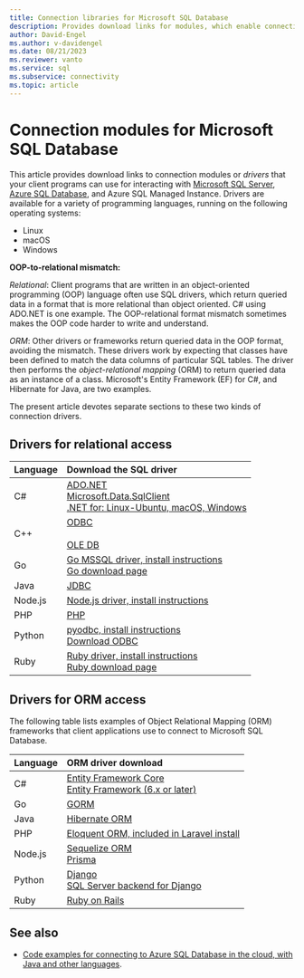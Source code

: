```yaml
---
title: Connection libraries for Microsoft SQL Database
description: Provides download links for modules, which enable connection to Microsoft SQL Server and Azure SQL Database, from various client programming languages.
author: David-Engel
ms.author: v-davidengel
ms.date: 08/21/2023
ms.reviewer: vanto
ms.service: sql
ms.subservice: connectivity
ms.topic: article
---
```

# Connection modules for Microsoft SQL Database

This article provides download links to connection modules or *drivers* that your client programs can use for interacting with [Microsoft SQL Server](../relational-databases/databases/databases.md), [Azure SQL Database](/azure/sql-database/), and Azure SQL Managed Instance. Drivers are available for a variety of programming languages, running on the following operating systems:

- Linux
- macOS
- Windows

**OOP-to-relational mismatch:**

*Relational*: Client programs that are written in an object-oriented programming (OOP) language often use SQL drivers, which return queried data in a format that is more relational than object oriented. C# using ADO.NET is one example. The OOP-relational format mismatch sometimes makes the OOP code harder to write and understand.

*ORM*: Other drivers or frameworks return queried data in the OOP format, avoiding the mismatch. These drivers work by expecting that classes have been defined to match the data columns of particular SQL tables. The driver then performs the *object-relational mapping* (ORM) to return queried data as an instance of a class. Microsoft's Entity Framework (EF) for C#, and Hibernate for Java, are two examples.

The present article devotes separate sections to these two kinds of connection drivers.

<a name="anchor-20-drivers-relational-access" />

## Drivers for relational access

| Language | Download the SQL driver |
| :------- | :---------------------- |
| C# | [ADO.NET](https://www.microsoft.com/net/download/)<br />[Microsoft.Data.SqlClient](https://www.nuget.org/packages/Microsoft.Data.SqlClient/)<br />[.NET for: Linux-Ubuntu, macOS, Windows](https://dotnet.microsoft.com/download) |
| C++ | [ODBC](./odbc/download-odbc-driver-for-sql-server.md)<br /><br />[OLE DB](./oledb/download-oledb-driver-for-sql-server.md) |
| Go | [Go MSSQL driver, install instructions](https://github.com/microsoft/go-mssqldb#readme)<br />[Go download page](https://go.dev/dl/)
| Java | [JDBC](./jdbc/download-microsoft-jdbc-driver-for-sql-server.md) |
| Node.js | [Node.js driver, install instructions](./node-js/step-1-configure-development-environment-for-node-js-development.md) |
| PHP | [PHP](./php/download-drivers-php-sql-server.md) |
| Python | [pyodbc, install instructions](./python/pyodbc/step-1-configure-development-environment-for-pyodbc-python-development.md)<br />[Download ODBC](./odbc/download-odbc-driver-for-sql-server.md) |
| Ruby | [Ruby driver, install instructions](./ruby/step-1-configure-development-environment-for-ruby-development.md)<br />[Ruby download page](https://rubyinstaller.org/downloads/) |

<a name="anchor-40-drivers-orm-access" />

## Drivers for ORM access

The following table lists examples of Object Relational Mapping (ORM) frameworks that client applications use to connect to Microsoft SQL Database.

| Language | ORM driver download |
| :------- | :------------------ |
| C# | [Entity Framework Core](/ef/core/providers/sql-server)<br />[Entity Framework (6.x or later)](/ef/ef6/fundamentals/install) |
| Go | [GORM](https://gorm.io/)
| Java | [Hibernate ORM](https://hibernate.org/orm)|
| PHP | [Eloquent ORM, included in Laravel install](https://laravel.com/docs/) |
| Node.js | [Sequelize ORM](https://sequelize.org/)<br/>[Prisma](https://www.prisma.io/) |
| Python | [Django](https://www.djangoproject.com/)<br/>[SQL Server backend for Django](https://github.com/Microsoft/mssql-django) |
| Ruby | [Ruby on Rails](https://rubyonrails.org/) |

## See also

- [Code examples for connecting to Azure SQL Database in the cloud, with Java and other languages](/azure/sql-database/sql-database-connect-query-java).
